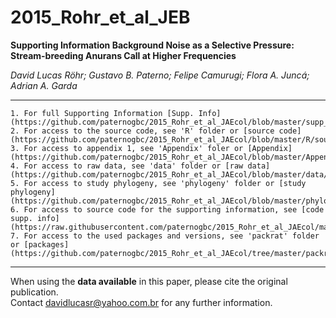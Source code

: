 # 2015_Rohr_et_al_JEB  

__Supporting Information Background Noise as a Selective Pressure: Stream-breeding
  Anurans  Call at Higher Frequencies__
  
_David Lucas Röhr; Gustavo B. Paterno; Felipe Camurugi; Flora A. Juncá; Adrian
  A. Garda_

***

    1. For full Supporting Information [Supp. Info](https://github.com/paternogbc/2015_Rohr_et_al_JAEcol/blob/master/supp_material.pdf)  
    2. For access to the source code, see 'R' folder or [source code](https://github.com/paternogbc/2015_Rohr_et_al_JAEcol/blob/master/R/source_code.R)
    3. For access to appendix 1, see 'Appendix' foler or [Appendix](https://github.com/paternogbc/2015_Rohr_et_al_JAEcol/blob/master/Appendix/Appendix1.pdf)
    4. For access to raw data, see 'data' folder or [raw data](https://github.com/paternogbc/2015_Rohr_et_al_JAEcol/blob/master/data/data_raw.csv)
    5. For access to study phylogeny, see 'phylogeny' folder or [study phylogeny](https://github.com/paternogbc/2015_Rohr_et_al_JAEcol/blob/master/phylogeny/study.tree.tre)
    6. For access to source code for the supporting information, see [code supp. info](https://raw.githubusercontent.com/paternogbc/2015_Rohr_et_al_JAEcol/master/supp_material.Rmd)
    7. For access to the used packages and versions, see 'packrat' folder or [packages](https://github.com/paternogbc/2015_Rohr_et_al_JAEcol/tree/master/packrat)
    
***
When using the __data available__ in this paper, please cite the original publication.  
Contact davidlucasr@yahoo.com.br for any further information. 
 
